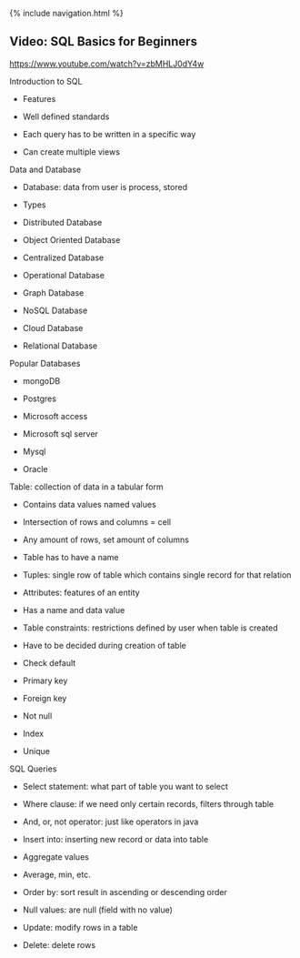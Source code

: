 {% include navigation.html %}

## Video: SQL Basics for Beginners

https://www.youtube.com/watch?v=zbMHLJ0dY4w

Introduction to SQL

-   Features

-   Well defined standards

-   Each query has to be written in a specific way

-   Can create multiple views

Data and Database

-   Database: data from user is process, stored

-   Types

-   Distributed Database

-   Object Oriented Database

-   Centralized Database

-   Operational Database

-   Graph Database

-   NoSQL Database

-   Cloud Database

-   Relational Database

Popular Databases

-   mongoDB

-   Postgres

-   Microsoft access

-   Microsoft sql server

-   Mysql

-   Oracle

Table: collection of data in a tabular form

-   Contains data values named values

-   Intersection of rows and columns = cell

-   Any amount of rows, set amount of columns

-   Table has to have a name

-   Tuples: single row of table which contains single record for that relation

-   Attributes: features of an entity

-   Has a name and data value

-   Table constraints: restrictions defined by user when table is created

-   Have to be decided during creation of table

-   Check default

-   Primary key

-   Foreign key

-   Not null

-   Index

-   Unique

SQL Queries

-   Select statement: what part of table you want to select

-   Where clause: if we need only certain records, filters through table

-   And, or, not operator: just like operators in java

-   Insert into: inserting new record or data into table

-   Aggregate values

-   Average, min, etc.

-   Order by: sort result in ascending or descending order

-   Null values: are null (field with no value)

-   Update: modify rows in a table

-   Delete: delete rows
